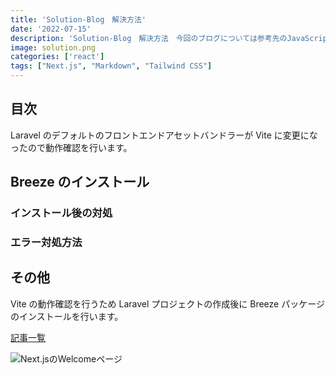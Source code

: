 ```yaml
---
title: 'Solution-Blog　解決方法'
date: '2022-07-15'
description: 'Solution-Blog　解決方法　今回のブログについては参考先のJavaScriptファイルを参考にして作成していましたが、途中からTypeScriptに変更しています。その過程でCSSがなぜかトップページ以外のページネーション先に反映されなかったり、目次がサイドバーに行かなかったりとトラブルが発生しました。オンライン勉強会やchatGTPを使用してもなかなか解決せず現状の状態となります。何か良い解決方法があればご教示いただきたいです。よろしくお願いいたします。'
image: solution.png
categories: ['react']
tags: ["Next.js", "Markdown", "Tailwind CSS"]
---
```

## 目次

Laravel のデフォルトのフロントエンドアセットバンドラーが Vite に変更になったので動作確認を行います。


## Breeze のインストール
### インストール後の対処
### エラー対処方法

## その他

Vite の動作確認を行うため Laravel プロジェクトの作成後に Breeze パッケージのインストールを行います。

[記事一覧](/)

![Next.jsのWelcomeページ](http://localhost:3000/welcomeblog.png)